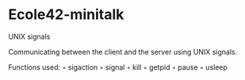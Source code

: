 # Ecole42-minitalk
 UNIX signals

Communicating between the client and the server using UNIX signals.

Functions used:
    ◦ sigaction
    ◦ signal
    ◦ kill
    ◦ getpid
    ◦ pause
    ◦ usleep

